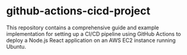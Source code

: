# github-actions-cicd-project
This repository contains a comprehensive guide and example implementation for setting up a CI/CD pipeline using GitHub Actions to deploy a Node.js React application on an AWS EC2 instance running Ubuntu.

